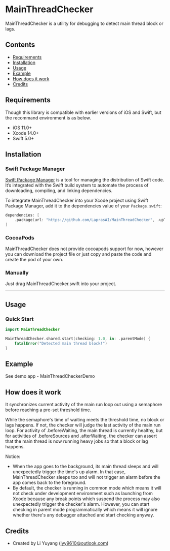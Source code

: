 # MainThreadChecker

MainThreadChecker is a utility for debugging to detect main thread block or lags.

## Contents

- [Requirements](#requirements)
- [Installation](#installation)
- [Usage](#usage)
- [Example](#example)
- [How does it work](#how&#32does&#32it&#32work)
- [Credits](#credits)

## Requirements

Though this library is compatible with earlier versions of iOS and Swift, but the recommand environment is as below.
- iOS 11.0+
- Xcode 14.0+
- Swift 5.0+

## Installation

### Swift Package Manager

[Swift Package Manager](https://swift.org/package-manager/) is a tool for managing the distribution of Swift code. It’s integrated with the Swift build system to automate the process of downloading, compiling, and linking dependencies.

To integrate MainThreadChecker into your Xcode project using Swift Package Manager, add it to the dependencies value of your `Package.swift`:

```swift
dependencies: [
    .package(url: "https://github.com/LaprasAI/MainThreadChecker", .upToNextMajor(from: "0.0.1"))
]
```

### CocoaPods

MainThreadChecker does not provide cocoapods support for now, however you can download the project file or just copy and paste the code and create the pod of your own.

### Manually

Just drag MainThreadChecker.swift into your project.

---

## Usage

### Quick Start

```swift
import MainThreadChecker

MainThreadChecker.shared.start(checking: 1.0, in: .parentMode) {
    fatalError("Detected main thread block!")
}
```

## Example

See demo app - MainThreadCheckerDemo

## How does it work
It synchronizes current activity of the main run loop out using a semaphore before reaching a pre-set threshold time.

While the semaphore's time of waiting meets the threshold time, no block or lags happens. If not, the checker will judge the last activity of the main run loop. For activity of .beforeWaiting, the main thread is currently healthy, but for activities of .beforeSources and .afterWaiting, the checker can assert that the main thread is now running heavy jobs so that a block or lag happens.

Notice:
- When the app goes to the background, its main thread sleeps and will unexpectedly trigger the time's up alarm. In that case, MainThreadChecker sleeps too and will not trigger an alarm before the app comes back to the foreground.
- By default, the checker is running in common mode which means it will not check under development environment such as launching from Xcode because any break points which suspend the process may also unexpectedly trigger the checker's alarm. However, you can start checking in parent mode programmatically which means it will ignore whether there's any debugger attached and start checking anyway.

## Credits

- Created by Li Yuyang (lyy9610@outlook.com)


